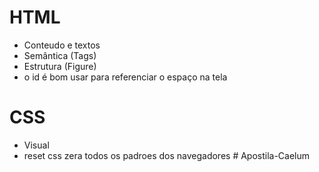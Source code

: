 # HTML
- Conteudo e textos
- Semântica (Tags)
- Estrutura (Figure)
- o id é bom usar para referenciar o espaço na tela
# CSS
- Visual
- reset css zera todos os padroes dos navegadores   # Apostila-Caelum

